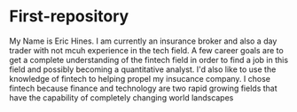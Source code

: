 # First-repository
My Name is Eric Hines. I am currently an insurance broker and also a day trader with not mcuh experience in the tech field.
A few career goals are to get a complete understanding of the fintech field in order to find a job in this field and possibly becoming a quantitative analyst. I'd also like to use the knowledge of fintech to helping propel my insucance company.
I chose fintech because finance and technology are two rapid growing fields that have the capability of completely changing world landscapes
